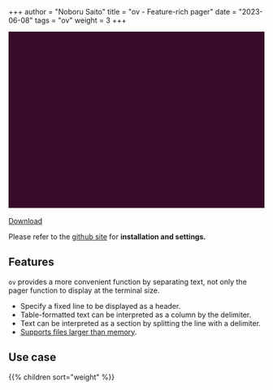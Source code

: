 +++
author = "Noboru Saito"
title = "ov - Feature-rich pager"
date = "2023-06-08"
tags = "ov"
weight = 3
+++

[![ov](ov.gif)](https://github.com/noborus/ov)

[Download](https://github.com/noborus/ov/releases/latest)

Please refer to the [github site](https://github.com/noborus/ov) for **installation and settings.**

## Features

`ov` provides a more convenient function by separating text,
not only the pager function to display at the terminal size.

* Specify a fixed line to be displayed as a header.
* Table-formatted text can be interpreted as a column by the delimiter.
* Text can be interpreted as a section by splitting the line with a delimiter.
* [Supports files larger than memory](memory).

## Use case

{{% children sort="weight" %}}